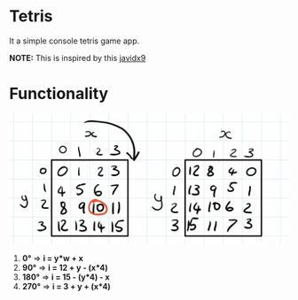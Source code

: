 # Tetris 
It a simple console tetris game app.

**NOTE:** This is inspired by this [javidx9 ](https://www.youtube.com/@javidx9)

# Functionality
![alt text](image.png)
1. **0°** => **i = y*w + x**
2. **90°** => **i = 12 + y - (x*4)**
3. **180°** => **i = 15 - (y*4) - x**
4. **270°** => **i = 3 + y + (x*4)**